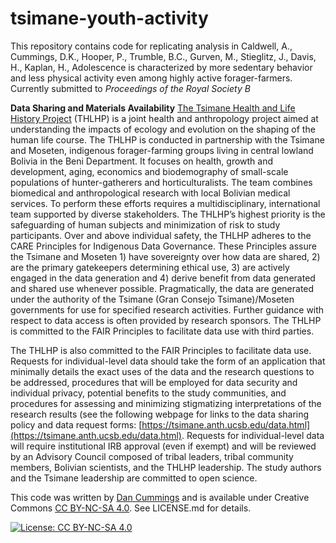tsimane-youth-activity
======================

This repository contains code for replicating analysis in Caldwell, A., Cummings, D.K., Hooper, P., Trumble, B.C., Gurven, M., Stieglitz, J., Davis, H., Kaplan, H., Adolescence is characterized by more sedentary behavior and less physical activity even among highly active forager-farmers. Currently submitted to *Proceedings of the Royal Society B*

**Data Sharing and Materials Availability**
[The Tsimane Health and Life History Project](https://tsimane.anth.ucsb.edu/) (THLHP) is a joint health and anthropology project aimed at understanding the impacts of ecology and evolution on the shaping of the human life course. The THLHP is conducted in partnership with the Tsimane and Moseten, indigenous forager-farming groups living in central lowland Bolivia in the Beni Department. It focuses on health, growth and development, aging, economics and biodemography of small-scale populations of hunter-gatherers and horticulturalists. The team combines biomedical and anthropological research with local Bolivian medical services. To perform these efforts requires a multidisciplinary, international team supported by diverse stakeholders. The THLHP’s highest priority is the safeguarding of human subjects and minimization of risk to study participants. Over and above individual safety, the THLHP adheres to the CARE Principles for Indigenous Data Governance. These Principles assure the Tsimane and Moseten 1) have sovereignty over how data are shared, 2) are the primary gatekeepers determining ethical use, 3) are actively engaged in the data generation and 4) derive benefit from data generated and shared use whenever possible. Pragmatically, the data are generated under the authority of the Tsimane (Gran Consejo Tsimane)/Moseten governments for use for specified research activities. Further guidance with respect to data access is often provided by research sponsors. The THLHP is committed to the FAIR Principles to facilitate data use with third parties.

The THLHP is also committed to the FAIR Principles to facilitate data use. Requests for individual-level data should take the form of an application that minimally details the exact uses of the data and the research questions to be addressed, procedures that will be employed for data security and individual privacy, potential benefits to the study communities, and procedures for assessing and minimizing stigmatizing interpretations of the research results (see the following webpage for links to the data sharing policy and data request forms: [https://tsimane.anth.ucsb.edu/data.html](https://tsimane.anth.ucsb.edu/data.html). Requests for individual-level data will require institutional IRB approval (even if exempt) and will be reviewed by an Advisory Council composed of tribal leaders, tribal community members, Bolivian scientists, and the THLHP leadership. The study authors and the Tsimane leadership are committed to open science.

This code was written by [Dan Cummings](https://github.com/dankcummings) and is available under Creative Commons [CC BY-NC-SA 4.0](https://creativecommons.org/licenses/by-nc-sa/4.0/). See LICENSE.md for details.

[![License: CC BY-NC-SA 4.0](https://licensebuttons.net/l/by-nc-sa/4.0/80x15.png)](https://creativecommons.org/licenses/by-nc-sa/4.0/)